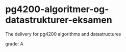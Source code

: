 # pg4200-algoritmer-og-datastrukturer-eksamen
The delivery for pg4200 algorithms and datastructures 

grade: A

